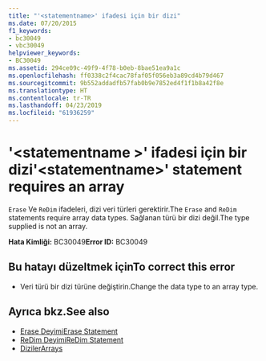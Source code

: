 ```yaml
---
title: "'<statementname>' ifadesi için bir dizi"
ms.date: 07/20/2015
f1_keywords:
- bc30049
- vbc30049
helpviewer_keywords:
- BC30049
ms.assetid: 294ce09c-49f9-4f78-b0eb-8bae51ea9a1c
ms.openlocfilehash: ff0338c2f4cac78faf05f056eb3a89cd4b79d467
ms.sourcegitcommit: 9b552addadfb57fab0b9e7852ed4f1f1b8a42f8e
ms.translationtype: HT
ms.contentlocale: tr-TR
ms.lasthandoff: 04/23/2019
ms.locfileid: "61936259"
---
```

# <a name="statementname-statement-requires-an-array"></a><span data-ttu-id="9ac6e-102">'\<statementname >' ifadesi için bir dizi</span><span class="sxs-lookup"><span data-stu-id="9ac6e-102">'\<statementname>' statement requires an array</span></span>
<span data-ttu-id="9ac6e-103">`Erase` Ve `ReDim` ifadeleri, dizi veri türleri gerektirir.</span><span class="sxs-lookup"><span data-stu-id="9ac6e-103">The `Erase` and `ReDim` statements require array data types.</span></span> <span data-ttu-id="9ac6e-104">Sağlanan türü bir dizi değil.</span><span class="sxs-lookup"><span data-stu-id="9ac6e-104">The type supplied is not an array.</span></span>  
  
 <span data-ttu-id="9ac6e-105">**Hata Kimliği:** BC30049</span><span class="sxs-lookup"><span data-stu-id="9ac6e-105">**Error ID:** BC30049</span></span>  
  
## <a name="to-correct-this-error"></a><span data-ttu-id="9ac6e-106">Bu hatayı düzeltmek için</span><span class="sxs-lookup"><span data-stu-id="9ac6e-106">To correct this error</span></span>  
  
- <span data-ttu-id="9ac6e-107">Veri türü bir dizi türüne değiştirin.</span><span class="sxs-lookup"><span data-stu-id="9ac6e-107">Change the data type to an array type.</span></span>  
  
## <a name="see-also"></a><span data-ttu-id="9ac6e-108">Ayrıca bkz.</span><span class="sxs-lookup"><span data-stu-id="9ac6e-108">See also</span></span>

- [<span data-ttu-id="9ac6e-109">Erase Deyimi</span><span class="sxs-lookup"><span data-stu-id="9ac6e-109">Erase Statement</span></span>](../../visual-basic/language-reference/statements/erase-statement.md)
- [<span data-ttu-id="9ac6e-110">ReDim Deyimi</span><span class="sxs-lookup"><span data-stu-id="9ac6e-110">ReDim Statement</span></span>](../../visual-basic/language-reference/statements/redim-statement.md)
- [<span data-ttu-id="9ac6e-111">Diziler</span><span class="sxs-lookup"><span data-stu-id="9ac6e-111">Arrays</span></span>](../../visual-basic/programming-guide/language-features/arrays/index.md)
